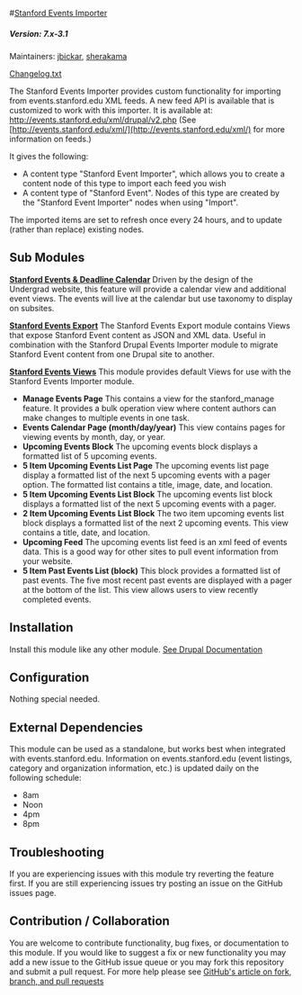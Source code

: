 #[Stanford Events Importer](https://github.com/SU-SWS/stanford_events_importer)
##### Version: 7.x-3.1

Maintainers: [jbickar](https://github.com/jbickar), [sherakama](https://github.com/sherakama)

[Changelog.txt](CHANGELOG.txt)

The Stanford Events Importer provides custom functionality for importing from events.stanford.edu XML feeds. A new feed API is available that is customized to work with this importer. It is available at: http://events.stanford.edu/xml/drupal/v2.php
(See [http://events.stanford.edu/xml/](http://events.stanford.edu/xml/) for more information on feeds.)

It gives the following:
* A content type "Stanford Event Importer", which allows you to create a content node of this type to import each feed you wish
* A content type of "Stanford Event". Nodes of this type are created by the "Stanford Event Importer" nodes when using "Import".

The imported items are set to refresh once every 24 hours, and to update (rather than replace) existing nodes.


Sub Modules
---

**[Stanford Events & Deadline Calendar](modules/stanford_event_and_deadline_calendar)**
Driven by the design of the Undergrad website, this feature will provide a calendar view and additional event views.  The events will live at the calendar but use taxonomy to display on subsites.

**[Stanford Events Export](modules/stanford_events_export)**
The Stanford Events Export module contains Views that expose Stanford Event content as JSON and XML data. Useful in combination with the Stanford Drupal Events Importer module to migrate Stanford Event content from one Drupal site
to another.

**[Stanford Events Views](modules/stanford_events_views)**
This module provides default Views for use with the Stanford Events Importer module.

* **Manage Events Page**
This contains a view for the stanford_manage feature. It provides a bulk operation view where content authors can make changes to multiple events in one task.
* **Events Calendar Page (month/day/year)**
This view contains pages for viewing events by month, day, or year.
* **Upcoming Events Block**
The upcoming events block displays a formatted list of 5 upcoming events.
* **5 Item Upcoming Events List Page**
The upcoming events list page display a formatted list of the next 5 upcoming events with a pager option. The formatted list contains a title, image, date, and location.
* **5 Item Upcoming Events List Block**
The upcoming events list block displays a formatted list of the next 5 upcoming events with a pager.
* **2 Item Upcoming Events List Block**
The two item upcoming events list block displays a formatted list of the next 2 upcoming events. This view contains a title, date, and location.
* **Upcoming Feed**
The upcoming events list feed is an xml feed of events data. This is a good way for other sites to pull event information from your website.
* **5 Item Past Events List (block)**
This block provides a formatted list of past events. The five most recent past events are displayed with a pager at the bottom of the list. This view allows users to view recently completed events.

Installation
---

Install this module like any other module. [See Drupal Documentation](https://drupal.org/documentation/install/modules-themes/modules-7)

Configuration
---

Nothing special needed.

External Dependencies
---
This module can be used as a standalone, but works best when integrated with events.stanford.edu.
Information on events.stanford.edu (event listings, category and organization information, etc.) is updated daily on the following schedule:
* 8am
* Noon
* 4pm
* 8pm

Troubleshooting
---

If you are experiencing issues with this module try reverting the feature first. If you are still experiencing issues try posting an issue on the GitHub issues page.

Contribution / Collaboration
---

You are welcome to contribute functionality, bug fixes, or documentation to this module. If you would like to suggest a fix or new functionality you may add a new issue to the GitHub issue queue or you may fork this repository and submit a pull request. For more help please see [GitHub's article on fork, branch, and pull requests](https://help.github.com/articles/using-pull-requests)
